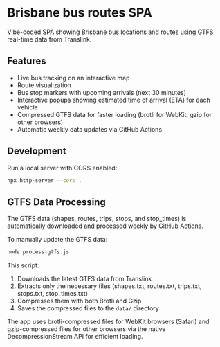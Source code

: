 # Brisbane bus routes SPA

Vibe-coded SPA showing Brisbane bus locations and routes using GTFS real-time data from Translink.

## Features

- Live bus tracking on an interactive map
- Route visualization
- Bus stop markers with upcoming arrivals (next 30 minutes)
- Interactive popups showing estimated time of arrival (ETA) for each vehicle
- Compressed GTFS data for faster loading (brotli for WebKit, gzip for other browsers)
- Automatic weekly data updates via GitHub Actions

## Development

Run a local server with CORS enabled:

```bash
npx http-server --cors .
```

## GTFS Data Processing

The GTFS data (shapes, routes, trips, stops, and stop_times) is automatically downloaded and processed weekly by GitHub Actions.

To manually update the GTFS data:

```bash
node process-gtfs.js
```

This script:
1. Downloads the latest GTFS data from Translink
2. Extracts only the necessary files (shapes.txt, routes.txt, trips.txt, stops.txt, stop_times.txt)
3. Compresses them with both Brotli and Gzip
4. Saves the compressed files to the `data/` directory

The app uses brotli-compressed files for WebKit browsers (Safari) and gzip-compressed files for other browsers via the native DecompressionStream API for efficient loading.

